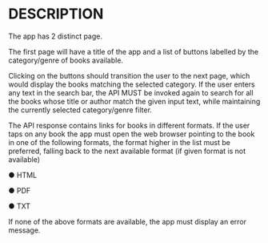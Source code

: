 # DESCRIPTION

The app has 2 distinct page.

The first page will have a title of the app and a list of buttons labelled by the category/genre of
books available.

Clicking on the buttons should transition the user to the next page, which would display the
books matching the selected category. If the user enters any text in the
search bar, the API MUST be invoked again to search for all the books whose title or
author match the given input text, while maintaining the currently selected category/genre
filter.

The API response contains links for books in different formats. If the user taps on any book the
app must open the web browser pointing to the book in one of the following formats, the format
higher in the list must be preferred, falling back to the next available format (if given format is
not available)

● HTML

● PDF

● TXT

If none of the above formats are available, the app must display an error
message.
